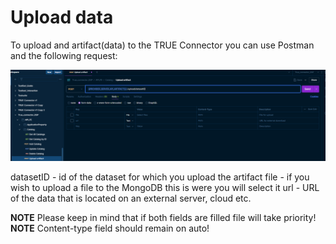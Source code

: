 # Upload data

To upload and artifact(data) to the TRUE Connector you can use Postman and the following request:

![Artifact upload request](artifact-upload-request.png)

datasetID - id of the dataset for which you upload the artifact
file - if you wish to upload a file to the MongoDB this is were you will select it
url - URL of the data that is located on an external server, cloud etc.

**NOTE** Please keep in mind that if both fields are filled file will take priority!
**NOTE** Content-type field should remain on auto!